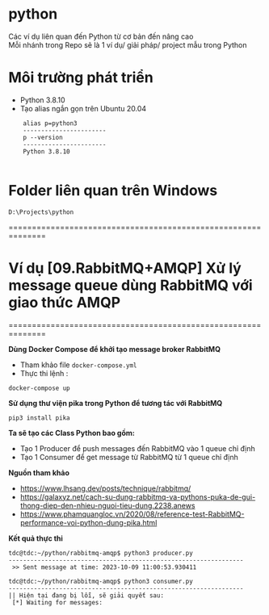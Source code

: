 # python
Các ví dụ liên quan đến Python từ cơ bản đến nâng cao<br/>
Mỗi nhánh trong Repo sẽ là 1 ví dụ/ giải pháp/ project mẫu trong Python

# Môi trường phát triển
- Python 3.8.10
- Tạo alias ngắn gọn trên Ubuntu 20.04
```shell
    alias p=python3
    -----------------------
    p --version
    -----------------------
    Python 3.8.10 
    
```

# Folder liên quan trên Windows
```
D:\Projects\python
```

==============================================================

# Ví dụ [09.RabbitMQ+AMQP] Xử lý message queue dùng RabbitMQ với giao thức AMQP
==============================================================

**Dùng Docker Compose để khởi tạo message broker RabbitMQ**
- Tham khảo file `docker-compose.yml`
- Thực thi lệnh : 
```shell
docker-compose up
```

**Sử dụng thư viện pika trong Python để tương tác với RabbitMQ**
```shell
pip3 install pika
```

**Ta sẽ tạo các Class Python bao gồm:**<br/>
- Tạo 1 Producer để push messages đến RabbitMQ vào 1 queue chỉ định
- Tạo 1 Consumer để get message từ RabbitMQ từ 1 queue chỉ định


**Nguồn tham khảo**
- https://www.lhsang.dev/posts/technique/rabbitmq/
- https://galaxyz.net/cach-su-dung-rabbitmq-va-pythons-puka-de-gui-thong-diep-den-nhieu-nguoi-tieu-dung.2238.anews
- https://www.phamquangloc.vn/2020/08/reference-test-RabbitMQ-performance-voi-python-dung-pika.html

**Kết quả thực thi**<br/>
```shell
tdc@tdc:~/python/rabbitmq-amqp$ python3 producer.py 
-----------------------------------------------------------------
 >> Sent message at time: 2023-10-09 11:00:53.930411

```

```shell
tdc@tdc:~/python/rabbitmq-amqp$ python3 consumer.py 
-----------------------------------------------------------------
|| Hiện tại đang bị lỗi, sẽ giải quyết sau: 
 [*] Waiting for messages:

```

